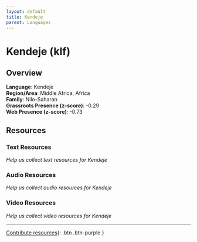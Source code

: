 ```yaml
---
layout: default
title: Kendeje
parent: Languages
---
```


# Kendeje (klf)

## Overview

**Language**: Kendeje  
**Region/Area**: Middle Africa, Africa  
**Family**: Nilo-Saharan  
**Grassroots Presence (z-score)**: -0.29  
**Web Presence (z-score)**: -0.73  

## Resources

### Text Resources
*Help us collect text resources for Kendeje*

### Audio Resources
*Help us collect audio resources for Kendeje*

### Video Resources
*Help us collect video resources for Kendeje*

---

[Contribute resources](https://forms.office.com/e/1SfLJx3u1r){: .btn .btn-purple }
